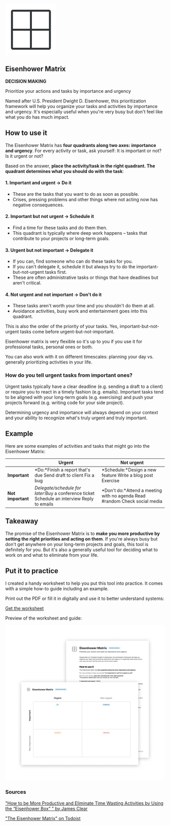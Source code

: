 ![img](eisenhower-framework.assets/hard-choice-model-icon.png)

## Eisenhower Matrix

**DECISION MAKING**

Prioritize your actions and tasks by importance and urgency

Named after U.S. President Dwight D. Eisenhower, this prioritization framework will help you organize your tasks and activities by importance and urgency. It's especially useful when you're very busy but don't feel like what you do has much impact.

## How to use it

The Eisenhower Matrix has **four quadrants along two axes: importance and urgency**.
For every activity or task, ask yourself: It is important or not? Is it urgent or not?

Based on the answer, **place the activity/task in the right quadrant. The quadrant determines what you should do with the task**:

#### 1. Important and urgent → Do it

- These are the tasks that you want to do as soon as possible. 
- Crises, pressing problems and other things where not acting now has negative consequences.

#### 2. Important but not urgent → Schedule it

- Find a time for these tasks and do them then.
- This quadrant is typically where deep work happens – tasks that contribute to your projects or long-term goals.

#### 3. Urgent but not important → Delegate it

- If you can, find someone who can do these tasks for you.
- If you can't delegate it, schedule it but always try to do the important-but-not-urgent tasks first.
- These are often administrative tasks or things that have deadlines but aren't critical.

#### 4. Not urgent and not important → Don't do it

- These tasks aren't worth your time and you shouldn't do them at all.
- Avoidance activities, busy work and entertainment goes into this quadrant.

This is also the order of the priority of your tasks. Yes, important-but-not-urgent tasks come before urgent-but-not-important.

Eisenhower matrix is very flexible so it's up to you if you use it for professional tasks, personal ones or both.

You can also work with it on different timescales: planning your day vs. generally prioritizing activities in your life.

### How do you tell urgent tasks from important ones?

Urgent tasks typically have a clear deadline (e.g. sending a draft to a client) or require you to react in a timely fashion (e.g. emails). Important tasks tend to be aligned with your long-term goals (e.g. exercising) and push your projects forward (e.g. writing code for your side project).

Determining urgency and importance will always depend on your context and your ability to recognize what's truly urgent and truly important.

## Example

Here are some examples of activities and tasks that might go into the Eisenhower Matrix:

|                   | **Urgent**                                                   | **Not urgent**                                               |
| ----------------- | ------------------------------------------------------------ | ------------------------------------------------------------ |
| **Important**     | *Do:*Finish a report that's due Send draft to client Fix a bug | *Schedule:*Design a new feature Write a blog post Exercise   |
| **Not important** | *Delegate/schedule for later*:Buy a conference ticket Schedule an interview Reply to emails | *Don't do:*Attend a meeting with no agenda Read #random Check social media |

## Takeaway

The promise of the Eisenhower Matrix is to **make you more productive by setting the right priorities and acting on them**. If you're always busy but don't get anywhere on your long-term projects and goals, this tool is definitely for you. But it's also a generally useful tool for deciding what to work on and what to eliminate from your life.

## Put it to practice

I created a handy worksheet to help you put this tool into practice. It comes with a simple how-to guide including an example.

Print out the PDF or fill it in digitally and use it to better understand systems:

[Get the worksheet](https://gumroad.com/l/untools-worksheets)

Preview of the worksheet and guide:

![Eisenhower matrix worksheets](eisenhower-framework.assets/Worksheet-eisenhower-matrix.png)

### Sources

["How to be More Productive and Eliminate Time Wasting Activities by Using the “Eisenhower Box” " by James Clear](https://jamesclear.com/eisenhower-box)

["The Eisenhower Matrix" on Todoist](https://todoist.com/productivity-methods/eisenhower-matrix)